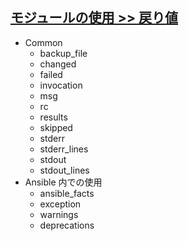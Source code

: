 ## [モジュールの使用 >> 戻り値](https://docs.ansible.com/ansible/2.9_ja/reference_appendices/common_return_values.html#results)

- Common
    - backup_file
    - changed
    - failed
    - invocation
    - msg
    - rc
    - results
    - skipped
    - stderr
    - stderr_lines
    - stdout
    - stdout_lines
- Ansible 内での使用
    - ansible_facts
    - exception
    - warnings
    - deprecations
